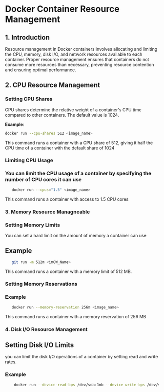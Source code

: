 # Docker Container Resource Management

## 1. Introduction

Resource management in Docker containers involves allocating and limiting the CPU, memory, disk I/O, and network resources available to each container. Proper resource management ensures that containers do not consume more resources than necessary, preventing resource contention and ensuring optimal performance.

## 2. CPU Resource Management

### Setting CPU Shares

CPU shares determine the relative weight of a container's CPU time compared to other containers. The default value is 1024.

**Example**:

```bash
docker run --cpu-shares 512 <image_name>
```
This command runs a container with a CPU share of 512, giving it half the CPU time of a container with the default share of 1024

### Limiting CPU Usage

### You can limit the CPU usage of a container by specifying the number of CPU cores it can use

```bash
   docker run --cpus="1.5" <image_name>
```

This command runs a container with access to 1.5 CPU cores

### 3. Memory Resource Managneable

### Setting Memory Limits

You can set a hard limit on the amount of memory a container can use

## Example

```bash 
   git run -m 512m <imGW_Name>  
```

This command runs a container with a memory limit of 512 MB.

### Setting Memory Reservations

### Example

```bash
   docker run --memory-reservation 256m <image_name>
```
This command runs a container with a memory reservation of 256 MB

### 4.  Disk I/O Resource Management

## Setting Disk I/O Limits

you can limit the disk I/O operations of a container by setting read and write rates.

### Example 

```bash
    docker run --device-read-bps /dev/sda:1mb --device-write-bps /dev/sda:1mb <image_name>
```























